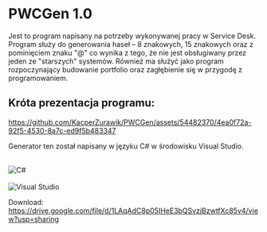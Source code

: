 # PWCGen 1.0
Jest to program napisany na potrzeby wykonywanej pracy w Service Desk.
Program służy do generowania haseł – 8 znakowych, 15 znakowych oraz z pominięciem znaku "@" co wynika z tego, że nie jest obsługiwany przez jeden ze "starszych" systemów. Również ma służyć jako program rozpoczynający budowanie portfolio oraz zagłębienie się w przygodę z programowaniem.

## Króta prezentacja programu:
https://github.com/KacperZurawik/PWCGen/assets/54482370/4ea0f72a-92f5-4530-8a7c-ed9f5b483347

Generator ten został napisany w języku C# w środowisku Visual Studio.

<br>![C#](https://img.shields.io/badge/c%23-%23239120.svg?style=for-the-badge&logo=csharp&logoColor=white)<br/>
<br>![Visual Studio](https://img.shields.io/badge/Visual%20Studio-5C2D91.svg?style=for-the-badge&logo=visual-studio&logoColor=white)<br/>

Download:
https://drive.google.com/file/d/1LAqAdC8p05IHeE3bQSvzjBzwtfXc85v4/view?usp=sharing
